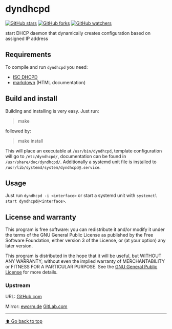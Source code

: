 dyndhcpd
========

[![GitHub stars](https://img.shields.io/github/stars/eworm-de/dyndhcpd?logo=GitHub&style=flat&color=red)](https://github.com/eworm-de/dyndhcpd/stargazers)
[![GitHub forks](https://img.shields.io/github/forks/eworm-de/dyndhcpd?logo=GitHub&style=flat&color=green)](https://github.com/eworm-de/dyndhcpd/network)
[![GitHub watchers](https://img.shields.io/github/watchers/eworm-de/dyndhcpd?logo=GitHub&style=flat&color=blue)](https://github.com/eworm-de/dyndhcpd/watchers)

start DHCP daemon that dynamically creates configuration based on
assigned IP address

Requirements
------------

To compile and run `dyndhcpd` you need:

* [ISC DHCPD](https://www.isc.org/software/dhcp)
* [markdown](https://daringfireball.net/projects/markdown/) (HTML documentation)

Build and install
-----------------

Building and installing is very easy. Just run:

> make

followed by:

> make install

This will place an executable at `/usr/bin/dyndhcpd`, template configuration
will go to `/etc/dyndhcpd/`, documentation can be found in
`/usr/share/doc/dyndhcpd/`. Additionally a systemd unit file is installed to
`/usr/lib/systemd/system/dyndhcpd@.service`.

Usage
-----

Just run `dyndhcpd -i <interface>` or start a systemd unit with
`systemctl start dyndhcpd@<interface>`.

License and warranty
--------------------

This program is free software: you can redistribute it and/or modify
it under the terms of the GNU General Public License as published by
the Free Software Foundation, either version 3 of the License, or
(at your option) any later version.

This program is distributed in the hope that it will be useful,
but WITHOUT ANY WARRANTY; without even the implied warranty of
MERCHANTABILITY or FITNESS FOR A PARTICULAR PURPOSE.  See the
[GNU General Public License](COPYING.md) for more details.

### Upstream

URL:
[GitHub.com](https://github.com/eworm-de/dyndhcpd#dyndhcpd)

Mirror:
[eworm.de](https://git.eworm.de/cgit.cgi/dyndhcpd/)
[GitLab.com](https://gitlab.com/eworm-de/dyndhcpd#dyndhcpd)

---
[⬆️ Go back to top](#top)
